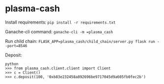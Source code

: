 # plasma-cash

Install requirements:
`pip install -r requirements.txt`

Ganache-cli command:
`ganache-cli -m =plasma_cash`

Run child chain:
`FLASK_APP=plasma_cash/child_chain/server.py flask run --port=8546`

Deposit:
```
python
>>> from plasma_cash.client.client import Client
>>> c = Client()
>>> c.deposit(100, '0xb83e232458a092696be9717045d9a605fb0fec2b')
```

